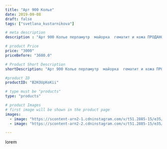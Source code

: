 ```yaml
---
title: "Арт 900 Колье"
date: 2019-09-08
draft: false
tags: ["svetlana_kustarnikova"]

# meta description
description : "Арт 900 Колье перламутр  майорка  гематит и кожа ПРОДАНО"

# product Price
price: "3000"
priceBefore: "3600.0"

# Product Short Description
shortDescription: "Арт 900 Колье перламутр  майорка  гематит и кожа ПРОДАНО"

#product ID
productID: "B2KOUpKoKii"

# type must be "products"
type: "products"

# product Images
# first image will be shown in the product page
images:
  - image: "https://scontent-arn2-1.cdninstagram.com/v/t51.2885-15/e35/70121448_494294274482116_3218062508246620339_n.jpg?se=7&tp=1&_nc_ht=scontent-arn2-1.cdninstagram.com&_nc_cat=104&_nc_ohc=rqKtaNhmu8QAX9dRvIi&oh=778e8be17529ca095f5bf1b9a63fbeeb&oe=606C0F93&ig_cache_key=MjEyODU3Njc1ODM2NzMwNjMxNA%3D%3D.2"
  - image: "https://scontent-arn2-2.cdninstagram.com/v/t51.2885-15/e35/68728828_500568277177664_5614159833619314089_n.jpg?se=7&tp=1&_nc_ht=scontent-arn2-2.cdninstagram.com&_nc_cat=108&_nc_ohc=6izdmKhlnr0AX8eMoNU&oh=381e647a5b6dac1195d307746b6a1430&oe=6069CB93&ig_cache_key=MjEyODU3Njc1ODM1MDM1Mjc1Mg%3D%3D.2"

---
```

lorem
